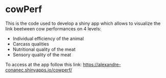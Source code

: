 # cowPerf
This is the code used to develop a shiny app which allows to visualize the link beetween cow performances on 4 levels:
* Individual efficiency of the animal
* Carcass qualities
* Nutritional quality of the meat
* Sensory quality of the meat

To access at the app follow this link: https://alexandre-conanec.shinyapps.io/cowperf/
